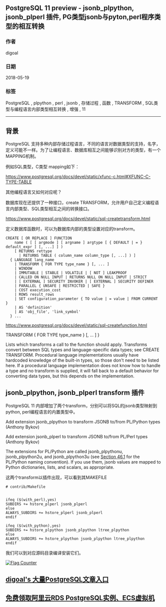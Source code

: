## PostgreSQL 11 preview - jsonb_plpython, jsonb_plperl 插件, PG类型jsonb与pyton,perl程序类型的相互转换     
                                                                                   
### 作者                                                                                   
digoal                                                                                   
                                                                                   
### 日期                                                                                   
2018-05-19                                                                                 
                                                                                   
### 标签                                                                                   
PostgreSQL , plpython , perl , jsonb , 存储过程 , 函数 , TRANSFORM , SQL类型与编程语言内部类型相互转换 , 增强 , 11                          
                                                                                   
----                                                                                   
                                                                                   
## 背景         
PostgreSQL 支持多种内部存储过程语言，不同的语言对数据类型的支持，名字，定义可能不一样。为了让编程语言、数据库相互之间能够识别对方的类型，有一个MAPPING机制。  
  
例如SQL类型，C类型 mapping如下：  
  
https://www.postgresql.org/docs/devel/static/xfunc-c.html#XFUNC-C-TYPE-TABLE  
  
其他编程语言又如何对应呢？  
  
数据库现在还提供了一种接口，create TRANSFORM，允许用户自己定义编程语言内部类型、SQL类型相互之间的转换接口。  
  
https://www.postgresql.org/docs/devel/static/sql-createtransform.html  
  
定义数据库函数时，可以为数据库内部的类型设置对应的transform。  
  
```  
CREATE [ OR REPLACE ] FUNCTION  
    name ( [ [ argmode ] [ argname ] argtype [ { DEFAULT | = } default_expr ] [, ...] ] )  
    [ RETURNS rettype  
      | RETURNS TABLE ( column_name column_type [, ...] ) ]  
  { LANGUAGE lang_name  
    | TRANSFORM { FOR TYPE type_name } [, ... ]  
    | WINDOW  
    | IMMUTABLE | STABLE | VOLATILE | [ NOT ] LEAKPROOF  
    | CALLED ON NULL INPUT | RETURNS NULL ON NULL INPUT | STRICT  
    | [ EXTERNAL ] SECURITY INVOKER | [ EXTERNAL ] SECURITY DEFINER  
    | PARALLEL { UNSAFE | RESTRICTED | SAFE }  
    | COST execution_cost  
    | ROWS result_rows  
    | SET configuration_parameter { TO value | = value | FROM CURRENT }  
    | AS 'definition'  
    | AS 'obj_file', 'link_symbol'  
  } ...  
```  
  
https://www.postgresql.org/docs/devel/static/sql-createfunction.html  
  
TRANSFORM { FOR TYPE type_name } [, ... ] }  
  
Lists which transforms a call to the function should apply. Transforms convert between SQL types and language-specific data types; see CREATE TRANSFORM. Procedural language implementations usually have hardcoded knowledge of the built-in types, so those don't need to be listed here. If a procedural language implementation does not know how to handle a type and no transform is supplied, it will fall back to a default behavior for converting data types, but this depends on the implementation.  
  
  
## jsonb_plpython, jsonb_plperl transform 插件  
PostgreSQL 11 内部增加了两个transform，分别可以将SQL的jsonb类型映射到python, perl编程语言的内置类型中。  
  
Add extension jsonb_plpython to transform JSONB to/from PL/Python types (Anthony Bykov)  
  
Add extension jsonb_plperl to transform JSONB to/from PL/Perl types (Anthony Bykov)  
  
The extensions for PL/Python are called jsonb_plpythonu, jsonb_plpython2u, and jsonb_plpython3u (see [Section 46.1](https://www.postgresql.org/docs/devel/static/plpython-python23.html) for the PL/Python naming convention). If you use them, jsonb values are mapped to Python dictionaries, lists, and scalars, as appropriate.  
  
这两个transform以插件出现，可以看到其MAKEFILE  
  
```  
# contrib/Makefile  
  
  
ifeq ($(with_perl),yes)  
SUBDIRS += hstore_plperl jsonb_plperl  
else  
ALWAYS_SUBDIRS += hstore_plperl jsonb_plperl  
endif  
  
ifeq ($(with_python),yes)  
SUBDIRS += hstore_plpython jsonb_plpython ltree_plpython  
else  
ALWAYS_SUBDIRS += hstore_plpython jsonb_plpython ltree_plpython  
endif  
```  
  
我们可以到对应源码目录编译安装它们。  
  
   
  
<a rel="nofollow" href="http://info.flagcounter.com/h9V1"  ><img src="http://s03.flagcounter.com/count/h9V1/bg_FFFFFF/txt_000000/border_CCCCCC/columns_2/maxflags_12/viewers_0/labels_0/pageviews_0/flags_0/"  alt="Flag Counter"  border="0"  ></a>  
  
  
  
  
  
  
## [digoal's 大量PostgreSQL文章入口](https://github.com/digoal/blog/blob/master/README.md "22709685feb7cab07d30f30387f0a9ae")
  
  
## [免费领取阿里云RDS PostgreSQL实例、ECS虚拟机](https://free.aliyun.com/ "57258f76c37864c6e6d23383d05714ea")
  
